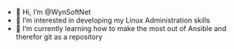 - 👋 Hi, I’m @WynSoftNet
- 👀 I’m interested in developing my Linux Administration skills
- 🌱 I’m currently learning how to make the most out of Ansible and therefor git as a repository

